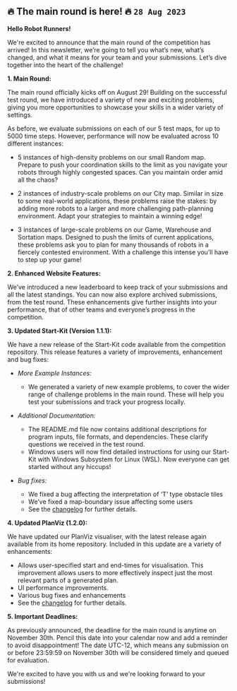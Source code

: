## 🔥 The main round is here! 🔥 `28 Aug 2023`

**Hello Robot Runners!**

We're excited to announce that the main round of the competition has arrived! In this newsletter, we’re going to tell you what’s new, what’s changed, and what it means for your team and your submissions. Let’s dive together into the heart of the challenge!

**1. Main Round:**

The main round officially kicks off on August 29! Building on the successful test round, we have introduced a variety of new and exciting problems, giving you more opportunities to showcase your skills in a wider variety of settings.

As before, we evaluate submissions on each of our 5 test maps, for up to 5000 time steps. However, performance will now be evaluated across 10 different instances:


- 5 instances of high-density problems on our small Random map. Prepare to push your coordination skills to the limit as you navigate your robots through highly congested spaces. Can you maintain order amid all the chaos?


- 2 instances of industry-scale problems on our City map. Similar in size to some real-world applications, these problems raise the stakes: by adding more robots to a larger and more challenging path-planning environment. Adapt your strategies to maintain a winning edge!


- 3 instances of large-scale problems on our Game, Warehouse and Sortation maps. Designed to push the limits of current applications, these problems ask you to plan for many thousands of robots in a fiercely contested environment. With a challenge this intense you’ll have to step up your game!

**2. Enhanced Website Features:**

We’ve introduced a new leaderboard to keep track of your submissions and all the latest standings. You can now also explore archived submissions, from the test round. These enhancements give further insights into your performance, that of other teams and everyone’s progress in the competition.

**3. Updated Start-Kit (Version 1.1.1):**

We have a new release of the Start-Kit code available from the competition repository. This release features a variety of improvements, enhancement and bug fixes:


- *More Example Instances:*
  - We generated a variety of new example problems, to cover the wider range of challenge problems in the main round. These will help you test your submissions and track your progress locally.

- *Additional Documentation:*
  - The README.md file now contains additional descriptions for program inputs, file formats, and dependencies. These clarify questions we received in the test round.
  - Windows users will now find detailed instructions for using our Start-Kit with Windows Subsystem for Linux (WSL).  Now everyone can get started without any hiccups!

- *Bug fixes:*
  - We fixed a bug affecting the interpretation of ‘T’ type obstacle tiles
  - We’ve fixed a map-boundary issue affecting some users
  - See the [changelog](https://github.com/MAPF-Competition/Start-Kit/blob/develop/Changelog.md) for further details.

**4. Updated PlanViz (1.2.0):**

We have updated our PlanViz visualiser, with the latest release again available from its home repository. Included in this update are a variety of enhancements:

- Allows user-specified start and end-times for visualisation. This improvement allows users to more effectively inspect just the most relevant parts of a generated plan.
- UI performance improvements. 
- Various bug fixes and enhancements
- See the [changelog](https://github.com/MAPF-Competition/PlanViz/blob/main/Changelog.md) for further details.

**5. Important Deadlines:**

As previously announced, the deadline for the main round is anytime on November 30th. Pencil this date into your calendar now and add a reminder to avoid disappointment! The date UTC-12, which means any submission on or before 23:59:59 on November 30th will be considered timely and queued for evaluation. 

We're excited to have you with us and we're looking forward to your submissions!
